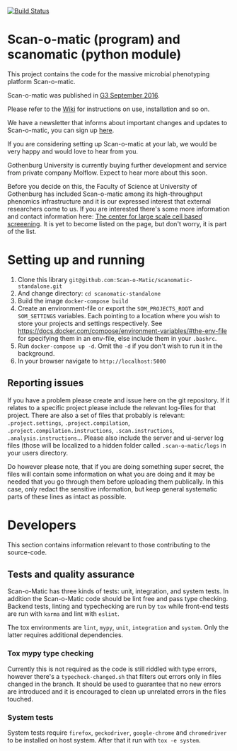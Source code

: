 [![Build Status](https://travis-ci.org/Scan-o-Matic/scanomatic.svg?branch=master)](https://travis-ci.org/Scan-o-Matic/scanomatic)

# Scan-o-matic (program) and scanomatic (python module)

This project contains the code for the massive microbial phenotyping platform Scan-o-matic.

Scan-o-matic was published in [G3 September 2016](http://g3journal.org/content/6/9/3003.full).

Please refer to the [Wiki](https://github.com/local-minimum/scanomatic/wiki) for instructions on use, installation and so on.

We have a newsletter that informs about important changes and updates to Scan-o-matic, you can sign up [here](http://cmb.us13.list-manage1.com/subscribe?u=a6a16e48af209606d0f418c95&id=2ebf1ce16f).

If you are considering setting up Scan-o-matic at your lab, we would be very happy and would love to hear from you.

Gothenburg University is currently buying further development and service from private company Molflow. Expect to hear more about this soon.

Before you decide on this, the Faculty of Science at University of Gothenburg has included Scan-o-matic among its high-throughput phenomics infrastructure and it is our expressed interest that external researchers come to us. If you are interested there's some more information and contact information here: [The center for large scale cell based screeening](http://cmb.gu.se/english/research/microbiology/center-for-large-scale-cell-based-screening). It is yet to become listed on the page, but don't worry, it is part of the list.

# Setting up and running

1. Clone this library `git@github.com:Scan-o-Matic/scanomatic-standalone.git`
2. And change directory: `cd scanomatic-standalone`
3. Build the image `docker-compose build`
4. Create an environment-file or export the `SOM_PROJECTS_ROOT` and `SOM_SETTINGS` variables. Each pointing to a location where you wish to store your projects and settings respectively. See https://docs.docker.com/compose/environment-variables/#the-env-file for specifying them in an env-file, else include them in your `.bashrc`.
5. Run `docker-compose up -d`. Omit the `-d` if you don't wish to run it in the background.
6. In your browser navigate to `http://localhost:5000`

## Reporting issues

If you have a problem please create and issue here on the git repository.
If it relates to a specific project please include the relevant log-files for that project.
There are also a set of files that probably is relevant: `.project.settings`, `.project.compilation`, `.project.compilation.instructions`, `.scan.instructions`, `.analysis.instructions`...
Please also include the server and ui-server log files (those will be localized to a hidden folder called `.scan-o-matic/logs` in your users directory.

Do however please note, that if you are doing something super secret, the files will contain some information on what you are doing and it may be needed that you go through them before uploading them publically.
In this case, only redact the sensitive information, but keep general systematic parts of these lines as intact as possible.

# Developers

This section contains information relevant to those contributing to the source-code.

## Tests and quality assurance

Scan-o-Matic has three kinds of tests: unit, integration, and system tests. In addition the Scan-o-Matic code should be lint free and pass type checking.
Backend tests, linting and typechecking are run by `tox` while front-end tests are run with `karma` and lint with `eslint`.

The tox environments are `lint`, `mypy`, `unit`, `integration` and `system`. Only the latter requires additional dependencies.

### Tox mypy type checking

Currently this is not required as the code is still riddled with type errors, however there's a `typecheck-changed.sh` that filters out errors only in files changed in the branch. It should be used to guarantee that no new errors are introduced and it is encouraged to clean up unrelated errors in the files touched.

### System tests

System tests require `firefox`, `geckodriver`, `google-chrome` and `chromedriver` to be installed on host system.
After that it run with `tox -e system`.
